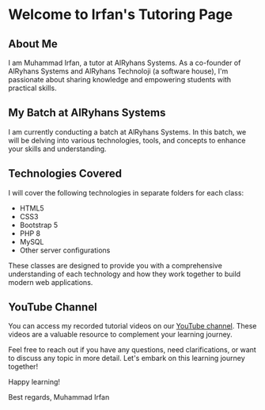 # Welcome to Irfan's Tutoring Page

## About Me

I am Muhammad Irfan, a tutor at AlRyhans Systems. As a co-founder of AlRyhans Systems and AlRyhans Technoloji (a software house), I'm passionate about sharing knowledge and empowering students with practical skills.

## My Batch at AlRyhans Systems

I am currently conducting a batch at AlRyhans Systems. In this batch, we will be delving into various technologies, tools, and concepts to enhance your skills and understanding.

## Technologies Covered

I will cover the following technologies in separate folders for each class:

- HTML5
- CSS3
- Bootstrap 5
- PHP 8
- MySQL
- Other server configurations

These classes are designed to provide you with a comprehensive understanding of each technology and how they work together to build modern web applications.

## YouTube Channel

You can access my recorded tutorial videos on our [YouTube channel](https://www.youtube.com/watch?v=OohaE-u3fLU&list=PLtzdkpx1b9FtWvshtc7THQsNkH2ZB2_I1&ab_channel=AlRyhansSystems). These videos are a valuable resource to complement your learning journey.

Feel free to reach out if you have any questions, need clarifications, or want to discuss any topic in more detail. Let's embark on this learning journey together!

Happy learning!

Best regards,
Muhammad Irfan
